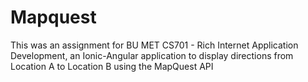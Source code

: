 # Mapquest

This was an assignment for BU MET CS701 - Rich Internet Application Development, an Ionic-Angular application
to display directions from Location A to Location B using the MapQuest API
